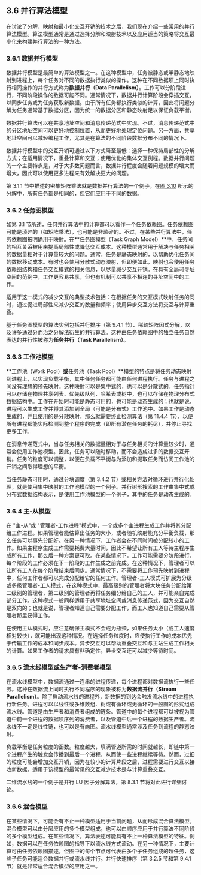## 3.6 并行算法模型

在讨论了分解、映射和最小化交互开销的技术之后，我们现在介绍一些常用的并行算法模型。算法模型通常是通过选择分解和映射技术以及应用适当的策略将交互最小化来构建并行算法的一种方法。

### 3.6.1 数据并行模型

数据并行模型是最简单的算法模型之一。在这种模型中，任务被静态或半静态地映射到进程上，每个任务对不同的数据执行类似的操作。这种在不同数据项上同时执行相同操作的并行方式称为**数据并行（Data Parallelism）**。工作可以分阶段进行，不同阶段操作的数据可能不同。通常情况下，数据并行计算阶段会穿插交互，以同步任务或为任务获取新数据。由于所有任务都执行类似的计算，因此将问题分解为任务通常基于数据分区，因为统一的数据分区和静态映射足以保证负载平衡。

数据并行算法可以在共享地址空间和消息传递范式中实现。不过，消息传递范式中的分区地址空间可以更好地控制位置，从而更好地处理定位问题。另一方面，共享地址空间可以减轻编程工作，尤其是在算法的不同阶段数据分布不同的情况下。

数据并行模型中的交互开销可通过以下方式降至最低：选择一种保持局部性的分解方式；在适用情况下，重叠计算和交互；使用优化的集体交互例程。数据并行问题的一个主要特点是，对于大多数问题而言，数据并行程度会随着问题规模的增大而增大，因此可以使用更多进程来有效解决更大的问题。

第 3.1.1 节中描述的密集矩阵乘法就是数据并行算法的一个例子。在[图 3.10](#fig3.10) 所示的分解中，所有任务都是相同的，但它们应用于不同的数据。

### 3.6.2 任务图模型

如第 3.1 节所述，任何并行算法中的计算都可以看作一个任务依赖图。任务依赖图可能是琐碎的（如矩阵乘法），也可能是非琐碎的。不过，在某些并行算法中，任务依赖图被明确用于映射。在**任务图模型（Task Graph Model）**中，任务间的相互关系被用来提高局部性或降低交互成本。这种模型通常用于解决与任务相关的数据量相对于计算量较大的问题。通常，任务是静态映射的，以帮助优化任务间的数据移动成本。有时也会使用分散式动态映射，但即便如此，映射也会使用任务依赖图结构和任务交互模式的相关信息，以尽量减少交互开销。在具有全局可寻址空间的范例中，工作更容易共享，但也有机制可以共享不相连的寻址空间中的工作。

适用于这一模式的减少交互的典型技术包括：在根据任务的交互模式映射任务的同时，通过促进局部性来减少交互的数量和频率；使用异步交互方法将交互与计算重叠。

基于任务图模型的算法实例包括并行排序（第 9.4.1 节）、稀疏矩阵因式分解，以及许多通过分而治之分解法衍生的并行算法。这种由任务依赖图中的独立任务自然表达的并行性被称为**任务并行（Task Parallelism）**。

### 3.6.3 工作池模型

**工作池（Work Pool）**或**任务池（Task Pool）**模型的特点是将任务动态映射到进程上，以实现负载平衡，其中任何任务都可能由任何进程执行。任务与进程之间没有理想的预先映射。这种映射可以是集中式的，也可以是分散式的。任务指针可以存储在物理共享列表、优先级队列、哈希表或树中，也可以存储在物理分布式数据结构中。工作在开始时可能是静态可用的，也可能是动态生成的；也就是说，进程可以生成工作并将其添加到全局（可能是分布式）工作池中。如果工作是动态生成的，并且使用的是分散映射，那么就需要终止检测算法（第 11.4.4 节），以便所有进程都能实际检测到整个程序的完成（即所有潜在任务的耗尽），并停止寻找更多工作。

在消息传递范式中，当与任务相关的数据量相对于与任务相关的计算量较少时，通常会使用工作池模型。因此，任务可以随时移动，而不会造成过多的数据交互开销。任务的粒度可以调整，以便在负载不平衡与为添加和提取任务而访问工作池的开销之间取得理想的平衡。

当任务静态可用时，通过分块调度（第 3.4.2 节）或相关方法对循环进行并行化处理，就是使用集中映射的工作池模型的一个例子。并行树形搜索的工作由集中式或分布式数据结构表示，是使用工作池模型的一个例子，其中的任务是动态生成的。

### 3.6.4 主-从模型

在 "主-从"或 "管理者-工作进程"模式中，一个或多个主进程生成工作并将其分配给工作进程。如果管理者能估算出任务的大小，或者随机映射能充分平衡负载，那么任务可以事先分配好。在另一种情况下，工作者会在不同时间被分配较小的工作。如果主程序生成工作需要耗费大量时间，因此不希望让所有工人等待主程序生成所有工作，那么后一种方案更可取。在某些情况下，工作可能需要分阶段进行，每个阶段的工作必须在下一阶段的工作生成之前完成。在这种情况下，管理者可以让所有工人在每个阶段结束后同步。通常情况下，不需要将工作预先映射到进程中，任何工作者都可以完成分配给它的任何工作。管理者-工人模式可扩展为分级或多级管理者-工人模式，在这种模式中，最高级别的管理者将大块任务分配给第二级别的管理者，第二级别的管理者再将任务细分给自己的工人，并可能亲自完成部分工作。这种模式一般同样适用于共享地址空间或消息传递范式，因为交互自然是双向的；也就是说，管理者知道自己需要分配工作，而工人也知道自己需要从管理者那里获得工作。

在使用主从模式时，应注意确保主模式不会成为瓶颈，如果任务太小（或工人速度相对较快），就可能出现这种情况。在选择任务粒度时，应使执行工作的成本优先于传输工作的成本和同步成本。异步交互可以帮助重叠交互和与主站生成工作相关的计算。如果工作者的请求具有非确定性，异步交互还可以减少等待时间。

### 3.6.5 流水线模型或生产者-消费者模型

在流水线模型中，数据流通过一连串的进程传递，每个进程都对数据流执行一些任务。这种在数据流上同时执行不同程序的现象被称为**数据流并行（Stream Parallelism）**。除了启动流水线的进程外，新数据的到达会触发流水线中的进程执行新任务。进程可以以线性或多维数组、树或有循环或无循环的一般图的形式组成流水线。管道是由生产者和消费者组成的链条。管道中的每个进程都可以被视为管道中前一个进程的数据项序列的消费者，以及管道中后一个进程的数据生产者。流水线不一定是线性链，也可以是有向图。流水线模型通常涉及任务到流程的静态映射。

负载平衡是任务粒度的函数。粒度越大，填满管道所需的时间就越长，即链中第一个进程产生的触发会传播到最后一个进程，从而使一些进程继续等待。然而，过细的粒度可能会增加交互开销，因为在较小的计算片段之后，进程需要进行交互以接收新数据。适用于该模型的最常见的交互减少技术是与计算重叠交互。

二维流水线的一个例子是并行 LU 因子分解算法，第 8.3.1 节将对此进行详细讨论。

### 3.6.6 混合模型

在某些情况下，可能会有不止一种模型适用于当前问题，从而形成混合算法模型。混合模型可以由分层应用的多个模型组成，也可以由顺序应用于并行算法不同阶段的多个模型组成。在某些情况下，算法表述可能具有不止一种算法模型的特征。例如，数据可以在任务依赖图的指导下以流水线方式流动。在另一种情况下，主要计算可由任务依赖图描述，但图中的每个节点可代表由多个子任务组成的超任务，这些子任务可能适合数据并行或流水线并行。并行快速排序（第 3.2.5 节和第 9.4.1 节）就是非常适合混合模型的应用之一。